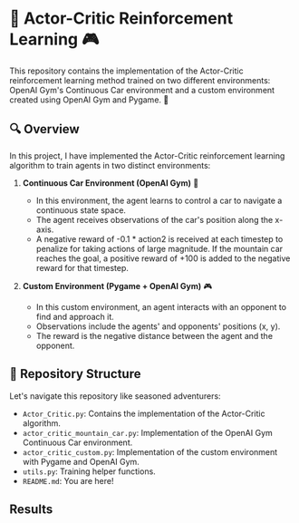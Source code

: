 # 🚀 Actor-Critic Reinforcement Learning 🎮

This repository contains the implementation of the Actor-Critic reinforcement learning method trained on two different environments: OpenAI Gym's Continuous Car environment and a custom environment created using OpenAI Gym and Pygame. 🤖

## 🔍 Overview

In this project, I have implemented the Actor-Critic reinforcement learning algorithm to train agents in two distinct environments:

1. **Continuous Car Environment (OpenAI Gym)** 🚗
    - In this environment, the agent learns to control a car to navigate a continuous state space.
    - The agent receives observations of the car's position along the x-axis.
    - A negative reward of -0.1 * action2 is received at each timestep to penalize for taking actions of large magnitude. If the mountain car reaches the goal, a positive reward of +100 is added to the negative reward for that timestep.

2. **Custom Environment (Pygame + OpenAI Gym)** 🎮
    - In this custom environment, an agent interacts with an opponent to find and approach it.
    - Observations include the agents' and opponents' positions (x, y).
    - The reward is the negative distance between the agent and the opponent.


## 📁 Repository Structure

Let's navigate this repository like seasoned adventurers:

- `Actor_Critic.py`: Contains the implementation of the Actor-Critic algorithm.
- `actor_critic_mountain_car.py`: Implementation of the OpenAI Gym Continuous Car environment.
- `actor_critic_custom.py`: Implementation of the custom environment with Pygame and OpenAI Gym.
- `utils.py`: Training helper functions.
- `README.md`: You are here!

## Results

